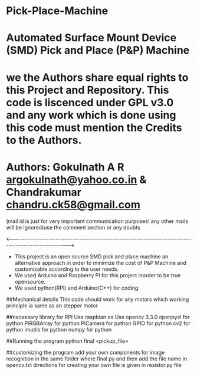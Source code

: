 # Pick-Place-Machine
# Automated Surface Mount Device (SMD) Pick and Place (P&P) Machine
# we the Authors share equal rights to this Project and Repository. This code is liscenced under GPL v3.0 and any work which is done using this code must mention the Credits to the Authors.
# Authors: Gokulnath A R <argokulnath@yahoo.co.in>  & Chandrakumar <chandru.ck58@gmail.com>
(mail id is just for very important communication purposes! any other mails will be ignored)use the comment section or any doubts

<----------------------------------------------------------------------------------------------------->


* This project is an open source SMD pick and place machine an alternative approach in order to minimize the cost of P&P Machine and customizable according to the user needs.
* We used Arduino and Raspberry PI for this project inorder to be true opensource.
* We used python(RPI) and Arduino(C++) for coding.

##Mechanical details
This code should work for any motors which working principle ia same as an stepper motor

##necessary library for RPI
Use raspbian os
Use opencv 3.3.0
openpyxl for python
PiRGBArray for python
PiCamera for python
GPIO for python
cv2 for python
imutils for python
numpy for python

##Running the program
python final <gerberfile> <pickup_file>

##customizing the program
add your own components for image recognition in the same folder where final.py and then add the file name in opencv.txt
directions for creating your own file is given in resistor.py file
